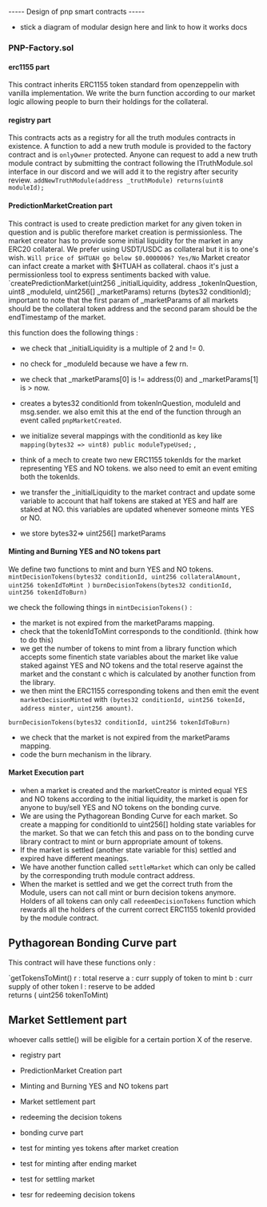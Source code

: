 ----- Design of pnp smart contracts -----

- stick a diagram of modular design here and link to how it works docs
### PNP-Factory.sol
#### erc1155 part
This contract inherits ERC1155 token standard from openzeppelin with vanilla implementation.
We write the burn function according to our market logic allowing people
to burn their holdings for the collateral.

#### registry part
This contracts acts as a registry for all the truth modules contracts in existence.
A function to add a new truth module is provided to the factory contract and is `onlyOwner` protected.
Anyone can request to add a new truth module contract by submitting the contract following the ITruthModule.sol interface in our discord and we will add it to the registry after security review.
`addNewTruthModule(address _truthModule) returns(uint8 moduleId);`

#### PredictionMarketCreation part
This contract is used to create prediction market for any given token in 
question and is public therefore market creation is permissionless.
The market creator has to provide some initial liquidity for the market in
any ERC20 collateral. We prefer using USDT/USDC as collateral but it is to one's wish.
`Will price of $HTUAH go below $0.0000006? Yes/No`
Market creator can infact create a market with $HTUAH as collateral.
chaos
it's just a permissionless tool to express sentiments backed with value.
`createPredictionMarket(uint256 _initialLiquidity, address _tokenInQuestion, uint8 _moduleId, uint256[] _marketParams) returns (bytes32 conditionId);
important to note that the first param of _marketParams of all markets should be the collateral token address and the second param should be the endTimestamp of the market.

this function does the following things : 
- we check that _initialLiquidity is a multiple of 2 and != 0.
- no check for _moduleId because we have a few rn.
- we check that _marketParams[0] is != address(0) and _marketParams[1] is > now.

- creates a bytes32 conditionId from tokenInQuestion, moduleId and msg.sender. we also emit this at the end of the function through an event called `pnpMarketCreated`.
- we initialize several mappings with the conditionId as key like 
`mapping(bytes32 => uint8) public moduleTypeUsed;` , 
- think of a mech to create two new ERC1155 tokenIds for the market representing YES and NO tokens. we also need to emit an event emiting both the tokenIds.
- we transfer the _initialLiquidity to the market contract and update some variable to account that half tokens are staked at YES and half are staked at NO. this variables are updated whenever someone mints YES or NO.
- we store bytes32=> uint256[] marketParams 

#### Minting and Burning YES and NO tokens part
We define two functions to mint and burn YES and NO tokens.
`mintDecisionTokens(bytes32 conditionId,
uint256 collateralAmount,
uint256 tokenIdToMint
)`
`burnDecisionTokens(bytes32 conditionId,
uint256 tokenIdToBurn)`

we check the following things in `mintDecisionTokens()` :
- the market is not expired from the marketParams mapping.
- check that the tokenIdToMint corresponds to the conditionId. (think how to do this)
- we get the number of tokens to mint from a library function which accepts some finentich state variables about the market like value staked against YES and NO tokens and the total reserve against the market and the constant c which is calculated by another function from the library.
- we then mint the ERC1155 corresponding tokens and then emit the event `marketDecisionMinted` with `(bytes32 conditionId, uint256 tokenId, address minter, uint256 amount)`.

`burnDecisionTokens(bytes32 conditionId,
uint256 tokenIdToBurn)`
- we check that the market is not expired from the marketParams mapping.
- code the burn mechanism in the library.

#### Market Execution part
- when a market is created and the marketCreator is minted equal YES and NO tokens according to the initial liquidity,
the market is open for anyone to buy/sell YES and NO tokens on the bonding curve.
- We are using the Pythagorean Bonding Curve for each market. So create a mapping for conditionId to uint256[] 
holding state variables for the market. So that we can fetch this and pass on to the bonding curve library contract to mint or burn appropriate amount of tokens.
- If the market is settled (another state variable for this)
settled and expired have different meanings. 
- We have another function called `settleMarket` which can only be called by the corresponding truth module contract address.
- When the market is settled and we get the correct truth from the Module, users can not call mint or burn decision tokens anymore. Holders of all tokens can only call
`redeemDecisionTokens` function which rewards all the holders of the current correct ERC1155 tokenId provided by the module contract.


## Pythagorean Bonding Curve part
This contract will have these functions only :

`getTokensToMint()
r : total reserve
a : curr supply of token to mint
b : curr supply of other token 
l : reserve to be added  
returns ( uint256 tokenToMint) 


## Market Settlement part
whoever calls settle() will be eligible for a certain portion X of the reserve.


 
- registry part
- PredictionMarket Creation part 
- Minting and Burning YES and NO tokens part
- Market settlement part
- redeeming the decision tokens
- bonding curve part





- test for minting yes tokens after market creation 
- test for minting after ending market
- test for settling market 
- tesr for redeeming decision tokens